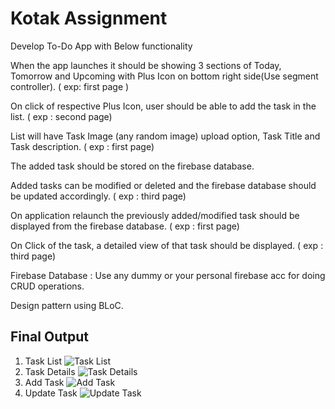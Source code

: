 # Kotak Assignment

Develop To-Do App with Below functionality

When the app launches it should be showing 3 sections of Today, Tomorrow and Upcoming with Plus Icon on bottom right side(Use segment controller). ( exp: first page )

On click of respective Plus Icon, user should be able to add the task in the list. ( exp : second page)

List will have Task Image (any random image) upload option, Task Title and Task description. ( exp : first page)

The added task should be stored on the firebase database.

Added tasks can be modified or deleted and the firebase database should be updated accordingly. ( exp : third page)

On application relaunch the previously added/modified task should be displayed from the firebase database. ( exp : first page)

On Click of the task, a detailed view of that task should be displayed.  ( exp : third page)

Firebase Database : Use any dummy or your personal firebase acc for doing CRUD operations.

Design pattern using BLoC.

## Final Output
1. Task List
![Task List](https://github.com/dineshpote26/kotak_assignment/blob/main/screentshot/1.jpeg)
2. Task Details
![Task Details](https://github.com/dineshpote26/kotak_assignment/blob/main/screentshot/2.jpeg)
3. Add Task 
![Add Task](https://github.com/dineshpote26/kotak_assignment/blob/main/screentshot/3.jpeg)
4. Update Task
![Update Task](https://github.com/dineshpote26/kotak_assignment/blob/main/screentshot/4.jpeg)

